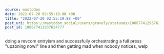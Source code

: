 ```yaml
---
source: mastodon
date: 2022-07-20 02:55:19.88 +00
title: "2022-07-20 02:55:19.88 +00"
post_uri: https://mastodon.social/users/gravely/statuses/108677412937624777
post_id: 108677412937624777
---
```

doing a revcom entryism and successfully orchestrating a full press "upzoning now!" line and then getting mad when nobody notices, welp


